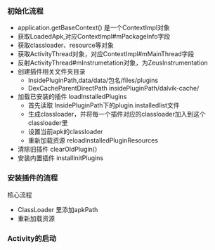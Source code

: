### 初始化流程

* application.getBaseContext() 是一个ContextImpl对象
* 获取LoadedApk,对应ContextImpl#mPackageInfo字段
* 获取classloader、resource等对象
* 获取ActivityThread对象，对应ContextImpl#mMainThread字段
* 反射ActivityThread#mInstrumetation对象，为ZeusInstrumentation
* 创建插件相关文件夹目录
	* InsidePluginPath,data/data/包名/files/plugins
	* DexCacheParentDirectPath insidePluginPath/dalvik-cache/
* 加载已安装的插件 loadInstalledPlugins
	* 首先读取 InsidePluginPath下的plugin.installedlist文件
	* 生成classloader，并将每一个插件对应的classloader加入到这个classloader里
	* 设置当前apk的classloader
	* 重新加载资源 reloadInstalledPluginResources
* 清除旧插件 clearOldPlugin()
* 安装内置插件 installInitPlugins


### 安装插件的流程

核心流程

* ClassLoader 里添加apkPath
* 重新加载资源

### Activity的启动

